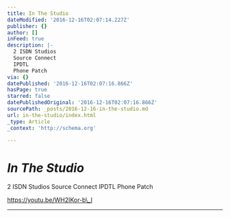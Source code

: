 ```yaml
---
title: In The Studio
dateModified: '2016-12-16T02:07:14.227Z'
publisher: {}
author: []
inFeed: true
description: |-
  2 ISDN Studios
  Source Connect
  IPDTL
  Phone Patch
via: {}
datePublished: '2016-12-16T02:07:16.866Z'
hasPage: true
starred: false
datePublishedOriginal: '2016-12-16T02:07:16.866Z'
sourcePath: _posts/2016-12-16-in-the-studio.md
url: in-the-studio/index.html
_type: Article
_context: 'http://schema.org'

---
```

# _**In The Studio**_

2 ISDN Studios
Source Connect
IPDTL
Phone Patch

https://youtu.be/WH2IKor-b\_I

---